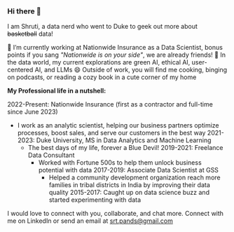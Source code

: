### Hi there 👋

I am Shruti, a data nerd who went to Duke to geek out more about ~~basketball~~ data! 

🔭 I’m currently working at Nationwide Insurance as a Data Scientist, bonus points if you sang *"Nationwide is on your side"*, we are already friends!
🌱 In the data world, my current explorations are green AI, ethical AI, user-centered AI, and LLMs
😄 Outside of work, you will find me cooking, binging on podcasts, or reading a cozy book in a cute corner of my home

**My Professional life in a nutshell:**

2022-Present: Nationwide Insurance (first as a contractor and full-time since June 2023)
  - I work as an analytic scientist, helping our business partners optimize processes, boost sales, and serve our customers in the best way
2021-2023: Duke University, MS in Data Analytics and Machine Learning
    - The best days of my life, forever a Blue Devil!
2019-2021: Freelance Data Consultant
      - Worked with Fortune 500s to help them unlock business potential with data
2017-2019: Associate Data Scientist at GSS
        - Helped a community development organization reach more families in tribal districts in India by improving their data quality
2015-2017: Caught up on data science buzz and started experimenting with data

I would love to connect with you, collaborate, and chat more. Connect with me on LinkedIn or send an email at srt.pands@gmail.com
